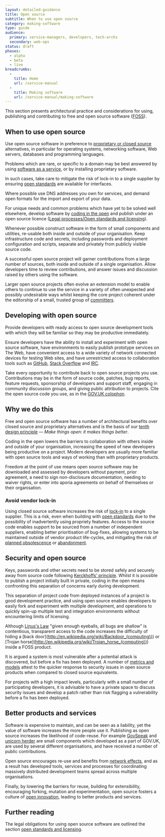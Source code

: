 ```yaml
---
layout: detailed-guidance
title: Open source
subtitle: When to use open source
category: making-software
type: guide
audience:
  primary: service-managers, developers, tech-archs
  secondary: web-ops 
status: draft
phases:
  - alpha
  - beta
  - live
breadcrumbs:
  -
    title: Home
    url: /service-manual
  -
    title: Making software
    url: /service-manual/making-software
---
```


This section presents architectural practice and considerations for using, publishing and contributing to free and open source software ([FOSS](http://en.wikipedia.org/wiki/Free_and_open-source_software)).

## When to use open source

Use open source software in preference to [proprietary or closed source](http://en.wikipedia.org/wiki/Proprietary_software) alternatives, in particular for operating systems, networking software, Web servers, databases and programming languages.

Problems which are rare, or specific to a domain may be best answered by using [software as a service](http://en.wikipedia.org/wiki/Software_as_a_service), or by installing proprietary software.

In such cases, take care to mitigate the risk of lock-in to a single supplier by ensuring [open standards](http://consultation.cabinetoffice.gov.uk/openstandards/) are available for interfaces.

Where possible use DNS addresses you own for services, and demand open formats for the import and export of your data.

For unique needs and common problems which have yet to be solved well elsewhere, develop software by [coding in the open](http://digital.cabinetoffice.gov.uk/2012/10/12/coding-in-the-open/) and publish under an open source licence ([Legal processes/Open standards and licensing]()).

Whenever possible construct software in the form of small components and utilities, re-usable both inside and outside of your organisation. Keep infrastructure code and secrets, including passwords and deployment configuration and scripts, separate and privately from publicly visible source code.

A successful open source project will garner contributions from a large number of sources, both inside and outside of a single organisation. Allow developers time to review contributions, and answer issues and discussion raised by others using the software.

Larger open source projects often evolve an extension model to enable others to continue to use the service in a variety of often unexpected and possibly undesirable ways whilst keeping the core project coherent under the editorship of a small, trusted group of [committers](http://en.wikipedia.org/wiki/Committer).

## Developing with open source

Provide developers with ready access to open source development tools with which they will be familiar so they may be productive immediately.

Ensure developers have the ability to install and experiment with open source software, have environments to easily publish prototype services on The Web, have convenient access to a wide variety of network connected devices for testing Web sites, and have unrestricted access to collaboration tools such as [GitHub](https://github.com), [Stack Overflow](http://stackoverflow.com/) and [IRC](http://en.wikipedia.org/wiki/Internet_Relay_Chat).

Take every opportunity to contribute back to open source projects you use. Contributions may be in the form of source code, patches, bug reports, feature requests, sponsorship of developers and support staff, engaging in community discussion groups, and giving public attribution to projects. Cite the open source code you use, as in the [GOV.UK colophon](http://digital.cabinetoffice.gov.uk/govuk-launch-colophon/).

## Why we do this
Free and open source software has a number of architectural benefits over closed source and proprietary alternatives and is the basis of our [tenth design principle](https://www.gov.uk/designprinciples#tenth) &mdash; _Make things open: it makes things better_.

Coding in the open lowers the barriers to collaboration with others inside and outside of your organisation, increasing the speed of new developers being productive on a project. Modern developers are usually more familiar with open source tools and ways of working than with proprietary products.

Freedom at the point of use means open source software may be downloaded and assessed by developers without payment, prior agreement, a need to sign non-disclosure documentation, needing to waiver rights, or enter into aporia agreements on behalf of themselves or their organisation.

### Avoid vendor lock-in

Using closed source software increases the risk of [lock-in](http://en.wikipedia.org/wiki/Vendor_lock-in) to a single supplier. This is a risk, even when building with [open standards](http://consultation.cabinetoffice.gov.uk/openstandards/) due to the possibility of inadvertently using propriety features.
Access to the source code enables support to be sourced from a number of independent suppliers, enabling better prioritisation of bug-fixes, allowing systems to be maintained outside of vendor product life-cycles, and mitigating the risk of [planned obsolescence](http://en.wikipedia.org/wiki/Planned_obsolescence) or [abandonment](http://en.wikipedia.org/wiki/Abandonware).

## Security and open source

Keys, passwords and other secrets need to be stored safely and securely away from source code following [Kerckhoffs' principle](http://en.wikipedia.org/wiki/Kerckhoffs%27_principle). Whilst it is possible to publish a project initially built in private, coding in the open means confronting this separation of concerns early during development. 

This separation of project code from deployed instances of a project is good development practice, and using open source enables developers to easily fork and experiment with multiple development, and operations to quickly spin-up multiple test and integration environments without encountering limits of licensing.

Although [Linus's Law](http://en.wikipedia.org/wiki/Linus%27s_law) "given enough eyeballs, all bugs are shallow" is contentious, transparent access to the code increases the difficulty of hiding a [back door](http://en.wikipedia.org/wiki/Backdoor_(computing\)) or [Trojan horse](http://en.wikipedia.org/wiki/Trojan_horse_(computing\)) inside a FOSS product.

It is argued a system is most vulnerable after a potential attack is discovered, but before a fix has been deployed. A number of [metrics and models](http://en.wikipedia.org/wiki/Open_source_software_security#Metrics_and_Models) attest to the quicker response to security issues in open source products when compared to closed source equivalents.

For projects with a high impact levels, particularly with a small number of participating developers, it is advisable to have a private space to discuss security issues and develop a patch rather than risk flagging a vulnerability before a fix has been deployed.

## Better products and services

Software is expensive to maintain, and can be seen as a liability, yet the value of software increases the more people use it. Publishing as open source increases the likelihood of code-reuse. For example [GovSpeak](https://github.com/alphagov/govspeak) and [unicorn herder](https://github.com/alphagov/unicornherder) are small components which developed as a part of GOV.UK, are used by several different organisations, and have received a number of public contributions.

Open source encourages re-use and benefits from [network effects](http://en.wikipedia.org/wiki/Network_effect), and as a result has developed tools, services and processes for coordinating massively distributed development teams spread across multiple organisations.

Finally, by lowering the barriers for reuse, building for extensibility, encouraging forking, mutation and experimentation, open source fosters a culture of [open innovation](http://en.wikipedia.org/wiki/Open_innovation), leading to better products and services.

## Further reading
The legal obligations for using open source software are outlined the section [open standards and licensing](/service-manual/making-software/open-standards-and-licencing.html).
